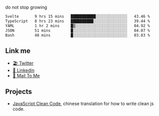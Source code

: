 do not stop growing


<!--START_SECTION:waka-->

```txt
Svelte       9 hrs 15 mins   ███████████░░░░░░░░░░░░░░   43.46 %
TypeScript   8 hrs 23 mins   ██████████░░░░░░░░░░░░░░░   39.44 %
YAML         1 hr 2 mins     █▒░░░░░░░░░░░░░░░░░░░░░░░   04.92 %
JSON         51 mins         █░░░░░░░░░░░░░░░░░░░░░░░░   04.07 %
Bash         48 mins         █░░░░░░░░░░░░░░░░░░░░░░░░   03.83 %
```

<!--END_SECTION:waka-->

## Link me

- [🏖️ Twitter](https://twitter.com/yuetong3yu)
- [🧳 Linkedin](https://www.linkedin.com/in/yuetong3yu)
- [📧 Mail To Me](mailto:yuetong3yu@gmail.com)


## Projects 

- [JavaScript Clean Code](https://js-clean-code-cn.vercel.app/), chinese translation for how to write clean js code.
